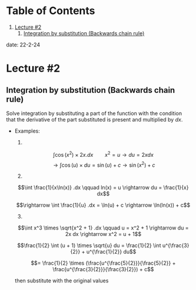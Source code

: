 
# Table of Contents

1.  [Lecture #2](#org74563c5)
    1.  [Integration by substitution (Backwards chain rule)](#org063116d)

date: 22-2-24


<a id="org74563c5"></a>

# Lecture #2


<a id="org063116d"></a>

## Integration by substitution (Backwards chain rule)

Solve integration by substituting a part of the function with the condition that the derivative of the part substituted is present and multiplied by $dx$.

-   Examples:
    
    1.  
    
    $$\int \cos(x^2) \times 2x .dx \qquad x^2 = u \rightarrow du = 2x dx$$
    $$\rightarrow \int \cos(u) \times du = \sin(u) + c \rightarrow \sin(x^2) + c$$
    
    2.  
    
    $$\int \frac{1}{x\ln(x)} .dx \qquad ln(x) = u \rightarrow du = \frac{1}{x} dx$$
    
    $$\rightarrow \int \frac{1}{u} .dx = \ln(u) + c \rightarrow \ln(ln(x)) + c$$
    
    3.  
    
    $$\int x^3 \times \sqrt{x^2 + 1} .dx \qquad u = x^2 + 1 \rightarrow du = 2x dx \rightarrow x^2 = u + 1$$
    
    $$\frac{1}{2} \int (u + 1) \times \sqrt{u} du = \frac{1}{2} \int u^{\frac{3}{2}} + u^{\frac{1}{2}} du$$
    
    $$= \frac{1}{2} \times (\frac{u^{\frac{5}{2}}}{\frac{5}{2}} + \frac{u^{\frac{3}{2}}}{\frac{3}{2}}) + c$$

    then substitute with the original values

